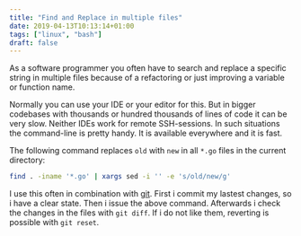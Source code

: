 ```yaml
---
title: "Find and Replace in multiple files"
date: 2019-04-13T10:13:14+01:00
tags: ["linux", "bash"]
draft: false
---
```


As a software programmer you often have to search and replace a
specific string in multiple files because of a refactoring or just
improving a variable or function name.

Normally you can use your IDE or your editor for this. But in bigger
codebases with thousands or hundred thousands of lines of code it can
be very slow. Neither IDEs work for remote SSH-sessions. In such
situations the command-line is pretty handy. It is available
everywhere and it is fast.

The following command replaces `old` with `new` in all `*.go` files in
the current directory:

```bash
find . -iname '*.go' | xargs sed -i '' -e 's/old/new/g'
```

I use this often in combination with
[git](https://git-scm.com/). First i commit my lastest changes, so i
have a clear state. Then i issue the above command. Afterwards i check
the changes in the files with `git diff`. If i do not like them,
reverting is possible with `git reset`.
